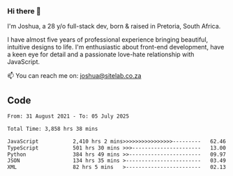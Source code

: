 ### Hi there 👋

I'm Joshua, a 28 y/o full-stack dev, born & raised in Pretoria, South Africa. 

I have almost five years of professional experience bringing beautiful, intuitive designs to life. I'm enthusiastic about front-end development, have a keen eye for detail and a passionate love-hate relationship with JavaScript.

📫 You can reach me on: joshua@sitelab.co.za

## **Code**

<!--START_SECTION:waka-->

```txt
From: 31 August 2021 - To: 05 July 2025

Total Time: 3,858 hrs 38 mins

JavaScript           2,410 hrs 2 mins>>>>>>>>>>>>>>>>---------   62.46 %
TypeScript           501 hrs 30 mins >>>----------------------   13.00 %
Python               384 hrs 49 mins >>-----------------------   09.97 %
JSON                 134 hrs 35 mins >------------------------   03.49 %
XML                  82 hrs 5 mins   >------------------------   02.13 %
```

<!--END_SECTION:waka-->
